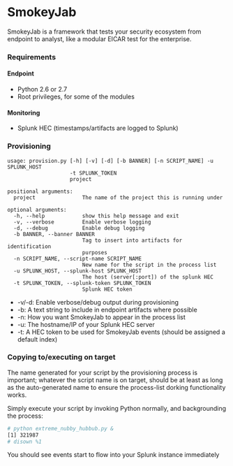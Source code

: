 # SmokeyJab
SmokeyJab is a framework that tests your security ecosystem from endpoint to analyst, like a modular EICAR test for the enterprise.

### Requirements
#### Endpoint
- Python 2.6 or 2.7
- Root privileges, for some of the modules
#### Monitoring
- Splunk HEC (timestamps/artifacts are logged to Splunk)

### Provisioning
```
usage: provision.py [-h] [-v] [-d] [-b BANNER] [-n SCRIPT_NAME] -u SPLUNK_HOST
                    -t SPLUNK_TOKEN
                    project

positional arguments:
  project               The name of the project this is running under

optional arguments:
  -h, --help            show this help message and exit
  -v, --verbose         Enable verbose logging
  -d, --debug           Enable debug logging
  -b BANNER, --banner BANNER
                        Tag to insert into artifacts for identification
                        purposes
  -n SCRIPT_NAME, --script-name SCRIPT_NAME
                        New name for the script in the process list
  -u SPLUNK_HOST, --splunk-host SPLUNK_HOST
                        The host (server[:port]) of the splunk HEC
  -t SPLUNK_TOKEN, --splunk-token SPLUNK_TOKEN
                        Splunk HEC token
```
- -v/-d: Enable verbose/debug output during provisioning
- -b: A text string to include in endpoint artifacts where possible
- -n: How you want SmokeyJab to appear in the process list
- -u: The hostname/IP of your Splunk HEC server
- -t: A HEC token to be used for SmokeyJab events (should be assigned a default index)

### Copying to/executing on target
The name generated for your script by the provisioning process is important; whatever the
script name is on target, should be at least as long as the auto-generated name to ensure
the process-list dorking functionality works.

Simply execute your script by invoking Python normally, and backgrounding the process:
```bash
# python extreme_nubby_hubbub.py &
[1] 321987
# disown %1
```

You should see events start to flow into your Splunk instance immediately